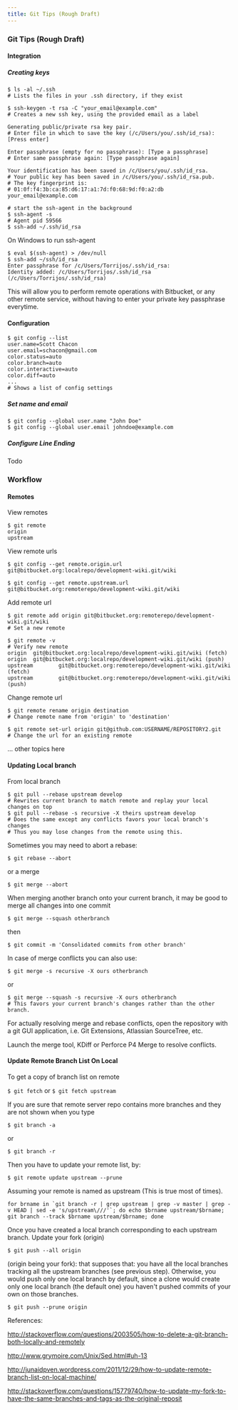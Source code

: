 ```yaml
---
title: Git Tips (Rough Draft)
---
```


### Git Tips (Rough Draft)

#### Integration 

##### Creating keys

    $ ls -al ~/.ssh
    # Lists the files in your .ssh directory, if they exist

    $ ssh-keygen -t rsa -C "your_email@example.com"
    # Creates a new ssh key, using the provided email as a label

    Generating public/private rsa key pair.
    # Enter file in which to save the key (/c/Users/you/.ssh/id_rsa): [Press enter]

    Enter passphrase (empty for no passphrase): [Type a passphrase]
    # Enter same passphrase again: [Type passphrase again]

    Your identification has been saved in /c/Users/you/.ssh/id_rsa.
    # Your public key has been saved in /c/Users/you/.ssh/id_rsa.pub.
    # The key fingerprint is:
    # 01:0f:f4:3b:ca:85:d6:17:a1:7d:f0:68:9d:f0:a2:db your_email@example.com

    # start the ssh-agent in the background
    $ ssh-agent -s
    # Agent pid 59566
    $ ssh-add ~/.ssh/id_rsa

On Windows to run ssh-agent 

    $ eval $(ssh-agent) > /dev/null
    $ ssh-add ~/ssh/id_rsa
    Enter passphrase for /c/Users/Torrijos/.ssh/id_rsa:
    Identity added: /c/Users/Torrijos/.ssh/id_rsa (/c/Users/Torrijos/.ssh/id_rsa)

This will allow you to perform remote operations with Bitbucket, or any other remote service, without having to enter your private key passphrase everytime.
    

#### Configuration

    $ git config --list
    user.name=Scott Chacon
    user.email=schacon@gmail.com
    color.status=auto
    color.branch=auto
    color.interactive=auto
    color.diff=auto
    ...
    # Shows a list of config settings

##### Set name and email

    $ git config --global user.name "John Doe"
    $ git config --global user.email johndoe@example.com

##### Configure Line Ending

Todo

### Workflow

#### Remotes

View remotes

    $ git remote
    origin
    upstream

View remote urls

    $ git config --get remote.origin.url
    git@bitbucket.org:localrepo/development-wiki.git/wiki

    $ git config --get remote.upstream.url
    git@bitbucket.org:remoterepo/development-wiki.git/wiki

Add remote url

    $ git remote add origin git@bitbucket.org:remoterepo/development-wiki.git/wiki
    # Set a new remote

    $ git remote -v
    # Verify new remote
    origin  git@bitbucket.org:localrepo/development-wiki.git/wiki (fetch)
    origin  git@bitbucket.org:localrepo/development-wiki.git/wiki (push)
    upstream        git@bitbucket.org:remoterepo/development-wiki.git/wiki (fetch)
    upstream        git@bitbucket.org:remoterepo/development-wiki.git/wiki (push)

Change remote url

    $ git remote rename origin destination
    # Change remote name from 'origin' to 'destination' 

    $ git remote set-url origin git@github.com:USERNAME/REPOSITORY2.git
    # Change the url for an existing remote

...
other topics here


#### Updating Local branch

From local branch

    $ git pull --rebase upstream develop
    # Rewrites current branch to match remote and replay your local changes on top
    $ git pull --rebase -s recursive -X theirs upstream develop
    # Does the same except any conflicts favors your local branch's changes
    # Thus you may lose changes from the remote using this.

Sometimes you may need to abort a rebase:

    $ git rebase --abort

or a merge

    $ git merge --abort

When merging another branch onto your current branch, it may be good to merge all changes into one commit

    $ git merge --squash otherbranch

then

    $ git commit -m 'Consolidated commits from other branch'

In case of merge conflicts you can also use:

    $ git merge -s recursive -X ours otherbranch
or 

    $ git merge --squash -s recursive -X ours otherbranch
    # This favors your current branch's changes rather than the other branch.

For actually resolving merge and rebase conflicts, open the repository with a git GUI application, i.e. Git Extensions, Atlassian SourceTree, etc.

Launch the merge tool, KDiff or Perforce P4 Merge to resolve conflicts.


#### Update Remote Branch List On Local

To get a copy of branch list on remote

`$ git fetch` or `$ git fetch upstream`

If you are sure that remote server repo contains more branches and they are not shown when you type

`$ git branch -a`

or

`$ git branch -r`

Then you have to update your remote list, by:

`$ git remote update upstream --prune`

Assuming your remote is named as upstream (This is true most of times).

```
for brname in `git branch -r | grep upstream | grep -v master | grep -v HEAD | sed -e 's/upstream\///'`; do echo $brname upstream/$brname; git branch --track $brname upstream/$brname; done
```

Once you have created a local branch corresponding to each upstream branch. Update your fork (origin)

`$ git push --all origin`

(origin being your fork): that supposes that:
you have all the local branches tracking all the upstream branches (see previous step).
Otherwise, you would push only one local branch by default, since a clone would create only one local branch (the default one)
you haven't pushed commits of your own on those branches.

`$ git push --prune origin`


References:

http://stackoverflow.com/questions/2003505/how-to-delete-a-git-branch-both-locally-and-remotely

http://www.grymoire.com/Unix/Sed.html#uh-13

http://junaidpven.wordpress.com/2011/12/29/how-to-update-remote-branch-list-on-local-machine/

http://stackoverflow.com/questions/15779740/how-to-update-my-fork-to-have-the-same-branches-and-tags-as-the-original-reposit

